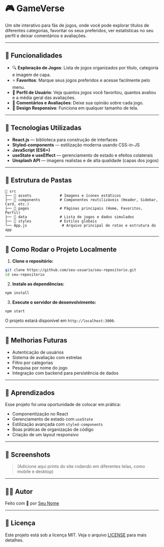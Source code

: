 
# 🎮 GameVerse

Um site interativo para fãs de jogos, onde você pode explorar títulos de diferentes categorias, favoritar os seus preferidos, ver estatísticas no seu perfil e deixar comentários e avaliações.

---

## 📌 Funcionalidades

- 🔍 **Exploração de Jogos**: Lista de jogos organizados por título, categoria e imagem de capa.
- ⭐ **Favoritos**: Marque seus jogos preferidos e acesse facilmente pelo menu.
- 👤 **Perfil de Usuário**: Veja quantos jogos você favoritou, quantos avaliou e a média geral das avaliações.
- 📝 **Comentários e Avaliações**: Deixe sua opinião sobre cada jogo.
- 📱 **Design Responsivo**: Funciona em qualquer tamanho de tela.

---

## 🧪 Tecnologias Utilizadas

- **React.js** — biblioteca para construção de interfaces
- **Styled-components** — estilização moderna usando CSS-in-JS
- **JavaScript (ES6+)**
- **useState e useEffect** — gerenciamento de estado e efeitos colaterais
- **Unsplash API** — imagens realistas e de alta qualidade (capas dos jogos)

---

## 📂 Estrutura de Pastas

```
📁 src
├── 📁 assets             # Imagens e ícones estáticos
├── 📁 components         # Componentes reutilizáveis (Header, Sidebar, Card, etc.)
├── 📁 pages              # Páginas principais (Home, Favoritos, Perfil)
├── 📁 data               # Lista de jogos e dados simulados
├── 📁 styles             # Estilos globais
└── App.js                # Arquivo principal de rotas e estrutura do app
```

---

## 🚀 Como Rodar o Projeto Localmente

1. **Clone o repositório:**

```bash
git clone https://github.com/seu-usuario/seu-repositorio.git
cd seu-repositorio
```

2. **Instale as dependências:**

```bash
npm install
```

3. **Execute o servidor de desenvolvimento:**

```bash
npm start
```

O projeto estará disponível em `http://localhost:3000`.

---

## 📌 Melhorias Futuras

- Autenticação de usuários
- Sistema de avaliação com estrelas
- Filtro por categorias
- Pesquisa por nome do jogo
- Integração com backend para persistência de dados

---

## 🧠 Aprendizados

Esse projeto foi uma oportunidade de colocar em prática:
- Componentização no React
- Gerenciamento de estado com `useState`
- Estilização avançada com `styled-components`
- Boas práticas de organização de código
- Criação de um layout responsivo

---

## 📸 Screenshots

> (Adicione aqui prints do site rodando em diferentes telas, como mobile e desktop)

---

## 🧑‍💻 Autor

Feito com 💙 por [Seu Nome](https://github.com/seu-usuario)

---

## 📄 Licença

Este projeto está sob a licença MIT. Veja o arquivo [LICENSE](LICENSE) para mais detalhes.

